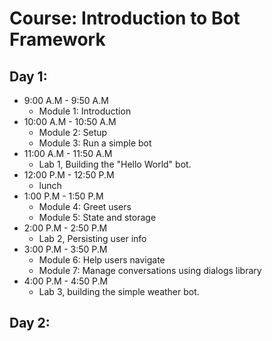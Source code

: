 # Course: Introduction to Bot Framework

## Day 1:
* 9:00 A.M - 9:50 A.M
  - Module 1: Introduction
* 10:00 A.M - 10:50 A.M
  - Module 2: Setup
  - Module 3: Run a simple bot
* 11:00 A.M - 11:50 A.M
  - Lab 1, Building the "Hello World" bot.
* 12:00 P.M - 12:50 P.M
  - lunch
* 1:00 P.M - 1:50 P.M
  - Module 4: Greet users
  - Module 5: State and storage
* 2:00 P.M - 2:50 P.M
  - Lab 2, Persisting user info
* 3:00 P.M - 3:50 P.M
  - Module 6: Help users navigate
  - Module 7: Manage conversations using dialogs library
* 4:00 P.M - 4:50 P.M
  - Lab 3, building the simple weather bot.

## Day 2:
